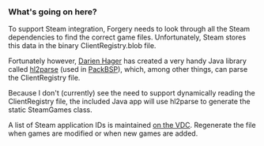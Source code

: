 ### What's going on here?

To support Steam integration, Forgery needs to look through all the Steam dependencies to find the correct game files. Unfortunately, Steam stores this data in the binary ClientRegistry.blob file. 

Fortunately however, [Darien Hager][1] has created a very handy Java library called [hl2parse][2] (used in [PackBSP][3]), which, among other things, can parse the ClientRegistry file.

Because I don't (currently) see the need to support dynamically reading the ClientRegistry file, the included Java app will use hl2parse to generate the static SteamGames class.

A list of Steam application IDs is maintained [on the VDC][4]. Regenerate the file when games are modified or when new games are added.

[1]: http://technofovea.com/
[2]: https://github.com/DHager/hl2parse
[3]: https://github.com/DHager/packbsp
[4]: http://developer.valvesoftware.com/wiki/Steam_Application_IDs